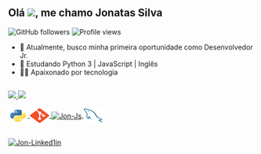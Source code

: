 ## Olá <img src="https://raw.githubusercontent.com/kaueMarques/kaueMarques/master/hi.gif" height="30px">, me chamo Jonatas Silva
![GitHub followers](https://img.shields.io/github/followers/jdeveloperanalyst?style=social)
<img src="https://komarev.com/ghpvc/?username=jdelevoperanalyst&color=yellow" alt="Profile views" />

- 🔭 Atualmente, busco minha primeira oportunidade como Desenvolvedor Jr.
- 🌱 Estudando Python 3 | JavaScript | Inglês
- 🧑‍💻 Apaixonado por tecnologia

##

<div align="left">
  <a href="https://github.com/jdelevoperanalyst">
  <img height="150em" src="https://github-readme-stats.vercel.app/api?username=jdeveloperanalyst&show_icons=true&theme=github_dark&include_all_commits=true&count_private=true"/>
  <img height="150em" src="https://github-readme-stats.vercel.app/api/top-langs/?username=jdeveloperanalyst&layout=compact&langs_count=7&theme=github_dark"/>
</div>

<div style="display: inline_block"><br>
  <img align="center" alt="Jon-Python" height="30" width="40" src="https://raw.githubusercontent.com/devicons/devicon/master/icons/python/python-original.svg">
  <img align="center" alt="Jon-Git" height="30" width="40" src="https://raw.githubusercontent.com/devicons/devicon/master/icons/git/git-original.svg">
  <img align="center" alt="Jon-Js" height="30" width="100" src="https://img.shields.io/badge/GitHub-100000?style=for-the-badge&logo=github&logoColor=white">
  <img align="center" alt="Jon-MySQL" height="30" width="40" src="https://raw.githubusercontent.com/devicons/devicon/master/icons/mysql/mysql-original.svg">
</div>

##

<div>
  <a href="https://www.linkedin.com/in/jonatas-silva-dev-6a6f6e/" target="_blank"><img align="center" alt="Jon-Linked1in" height="80" width="100" src="https://cdn.jsdelivr.net/gh/devicons/devicon/icons/linkedin/linkedin-original-wordmark.svg"></a>
</div>
